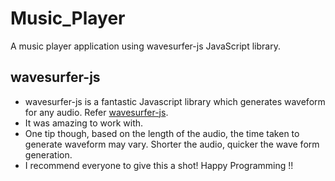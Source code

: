 # Music_Player
A music player application using wavesurfer-js JavaScript library.

## wavesurfer-js
* wavesurfer-js is a fantastic Javascript library which generates waveform for any audio. Refer [wavesurfer-js](https://wavesurfer-js.org/).
* It was amazing to work with.
* One tip though, based on the length of the audio, the time taken to generate waveform may vary. Shorter the audio, quicker the wave form generation.
* I recommend everyone to give this a shot! Happy Programming !!
